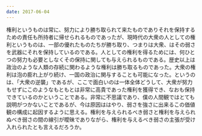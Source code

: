 ```yaml
---
date: 2017-06-04
---
```


権利というものは常に、努力により勝ち取られて来たものでありそれを保持するための責任も所持者に帰せられるものであったが、現時代の大衆の人としての権利というものは、一部の優れたものたちが勝ち取り、つまりは大衆、はその弱さを武器にそれを保持しているのである。人としての権利を得るためには、何ひとつの努力も必要としなくその保持に関しても与えられるものである。歴史以上は政治のような人類の存続に関わるような権利は勝ち取るものであった。大衆の権利は泡の膨れ上がり続け、一国の政治に関与することも可能になった。というのは、「大衆の逆襲」であるが、ここで面白いのは一体全体どうして、大衆が努力もせずにこのようなもともとは非常に高貴であった権利を獲得でき、なおも保持できているのかということである。非常に不思議であり、僕の人間観ではとても説明がつかないことであるが、今は原因ははやり、弱さを強さに出来るこの価値観の構成に起因するように思える。権利を与えられるべき弱さと権利を与えられぬべき弱さの間の線引が曖昧でありながら、権利を与えるべき弱さの主張が受け入れられたとも言えるだろうか。
